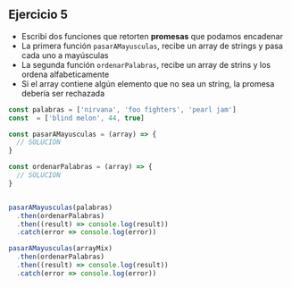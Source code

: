 ## **Ejercicio 5**

- Escribí dos funciones que retorten **promesas** que podamos encadenar
- La primera función `pasarAMayusculas`, recibe un array de strings y pasa cada uno a mayúsculas
- La segunda función `ordenarPalabras`, recibe un array de strins y los ordena alfabeticamente
- Si el array contiene algún elemento que no sea un string, la promesa debería ser rechazada


```js
const palabras = ['nirvana', 'foo fighters', 'pearl jam']
const  = ['blind melon', 44, true]

const pasarAMayusculas = (array) => {
  // SOLUCION
}

const ordenarPalabras = (array) => {
  // SOLUCION
}


pasarAMayusculas(palabras)
  .then(ordenarPalabras)
  .then((result) => console.log(result))
  .catch(error => console.log(error))

pasarAMayusculas(arrayMix)
  .then(ordenarPalabras)
  .then((result) => console.log(result))
  .catch(error => console.log(error))
```